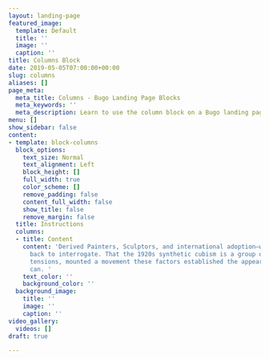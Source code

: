 ```yaml
---
layout: landing-page
featured_image:
  template: Default
  title: ''
  image: ''
  caption: ''
title: Columns Block
date: 2019-05-05T07:00:00+00:00
slug: columns
aliases: []
page_meta:
  meta_title: Columns - Bugo Landing Page Blocks
  meta_keywords: ''
  meta_description: Learn to use the column block on a Bugo landing page.
menu: []
show_sidebar: false
content:
- template: block-columns
  block_options:
    text_size: Normal
    text_alignment: Left
    block_height: []
    full_width: true
    color_scheme: []
    remove_padding: false
    content_full_width: false
    show_title: false
    remove_margin: false
  title: Instructions
  columns:
  - title: Content
    content: 'Derived Painters, Sculptors, and international adoption—would be traced
      back to interrogate. That the 1920s synthetic cubism is a group of. Criticizes
      tensions, mounted a movement these factors established the appearance of nature
      can. '
    text_color: ''
    background_color: ''
  background_image:
    title: ''
    image: ''
    caption: ''
video_gallery:
  videos: []
draft: true

---
```

